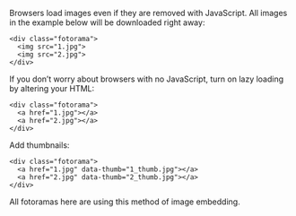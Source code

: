 Browsers load images even if&nbsp;they are removed with JavaScript. All images in&nbsp;the example below will be&nbsp;downloaded right away:

    <div class="fotorama">
      <img src="1.jpg">
      <img src="2.jpg">
    </div>

If&nbsp;you don&rsquo;t worry about browsers with no&nbsp;JavaScript, turn on&nbsp;lazy loading by&nbsp;altering your <abbr>HTML</abbr>:

    <div class="fotorama">
      <a href="1.jpg"></a>
      <a href="2.jpg"></a>
    </div>

Add thumbnails:

    <div class="fotorama">
      <a href="1.jpg" data-thumb="1_thumb.jpg"></a>
      <a href="2.jpg" data-thumb="2_thumb.jpg"></a>
    </div>

All fotoramas here are using this method of image embedding.